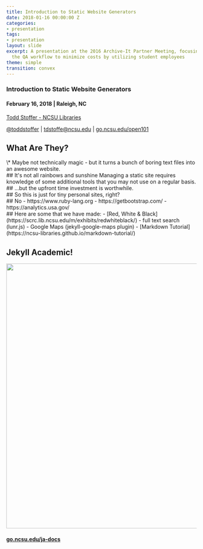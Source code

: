 ```yaml
---
title: Introduction to Static Website Generators
date: 2018-01-16 00:00:00 Z
categories:
- presentation
tags:
- presentation
layout: slide
excerpt: A presentation at the 2016 Archive-It Partner Meeting, focusing on automating
  the QA workflow to minimize costs by utilizing student employees
theme: simple
transition: convex
---
```


<section data-markdown>

### Introduction to Static Website Generators
#### February 16, 2018 | Raleigh, NC

[Todd Stoffer - NCSU Libraries](mailto:tdstoffe@ncsu.edu)

[@toddstoffer](www.twitter.com/toddstoffer) | [tdstoffe@ncsu.edu](mailto:tdstoffe@ncsu.edu) | [go.ncsu.edu/open101](https://go.ncsu.edu/open101)

</section>

<section data-markdown>

## What Are They?

</section>
<section data-background-image="https://media.giphy.com/media/12NUbkX6p4xOO4/giphy.gif" data-background-size="50%">
</section>

<section data-markdown>
\* Maybe not technically magic - but it turns a bunch of boring text files into an awesome website.
</section>

<section data-markdown>
<script type="text/template">
## Flavors

### - Jekyll (Ruby) <!-- .element: class="fragment fade-in"-->
### - Hugo (Go)<!-- .element: class="fragment fade-in"-->
### - Octopress (Ruby - Fancy Jekyll) <!-- .element: class="fragment fade-in"-->
### - Middleman (Ruby) <!-- .element: class="fragment fade-in"-->
### - mkdocs (Python) <!-- .element: class="fragment fade-in"-->
</script>
</section>


<section data-markdown>
<script type="text/template">
## Why Static?
### - Speed <!-- .element: class="fragment fade-in"-->
### - Security<!-- .element: class="fragment fade-in"-->
### - Flexibility <!-- .element: class="fragment fade-in"-->
### - Version Control<!-- .element: class="fragment fade-in"-->
### - Ownership <!-- .element: class="fragment fade-in"-->
</script type="text/template">
</section>

<section data-markdown>
## It's not all rainbows and sunshine
Managing a static site requires knowledge of some additional tools that you may not use on a regular basis.
</section>

<section data-markdown>
## ...but the upfront time investment is worthwhile.
</section>

<section data-markdown>
## So this is just for tiny personal sites, right?
</section>

<section data-markdown>
## No
- https://www.ruby-lang.org
- https://getbootstrap.com/
- https://analytics.usa.gov/
</section>

<section data-markdown>
## Here are some that we have made:
- [Red, White & Black](https://scrc.lib.ncsu.edu/m/exhibits/redwhiteblack/)
  - full text search (lunr.js)
  - Google Maps (jekyll-google-maps plugin)
- [Markdown Tutorial](https://ncsu-libraries.github.io/markdown-tutorial/)
</section>

<section>
<h2>Jekyll Academic!</h2>
<img src="/images/opensource101/jekyll-academic.png" width="700" />
<h4><a href = "https://go.ncsu.edu/ja-docs">go.ncsu.edu/ja-docs</a></h4>
</section>


<section data-markdown>
<script type="text/template">
## Workflow
### Starts like this:<!-- .element: class="fragment fade-in"-->
![Charlie](https://media.giphy.com/media/l0IylOPCNkiqOgMyA/giphy.gif)<!-- .element: class="fragment fade-in"-->
</script>

</section>

<section data-markdown>
<script type="text/template">
## Workflow
### Eventually feels like this:<!-- .element: class="fragment fade-in"-->
![Charlie](https://media.giphy.com/media/M7sUn3FIGZDig/giphy.gif)<!-- .element: class="fragment fade-in"-->
</script>

</section>

<section data-markdown>
<script type="text/template">
## Workflow Walkthrough
### Generate new site<!-- .element: class="fragment fade-in"-->
### Start your repo<!-- .element: class="fragment fade-in"-->
### Make some markdown files. <!-- .element: class="fragment fade-in"-->
### Commit your changes. <!-- .element: class="fragment fade-in"-->
### Set up GitHub Pages. <!-- .element: class="fragment fade-in"-->
### Bask in the glory of your new website. <!-- .element: class="fragment fade-in"-->
</script>
</section>

<section data-markdown>
<script type="text/template">
## Thank You
#### @toddstoffer | tdstoffe@ncsu.edu
</script>
</section>
